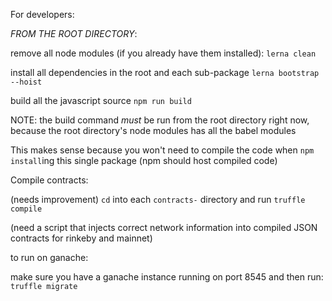 For developers:

_FROM THE ROOT DIRECTORY_:

remove all node modules (if you already have them installed):
`lerna clean`

install all dependencies in the root and each sub-package
`lerna bootstrap --hoist`

build all the javascript source
`npm run build`

NOTE: the build command _must_ be run from the root directory right now, because the root directory's node modules has all the babel modules

This makes sense because you won't need to compile the code when `npm install`ing this single package (npm should host compiled code)

Compile contracts:

(needs improvement)
`cd` into each `contracts-` directory and run `truffle compile`

(need a script that injects correct network information into compiled JSON contracts for rinkeby and mainnet)

to run on ganache:

make sure you have a ganache instance running on port 8545 and then run:
`truffle migrate`
